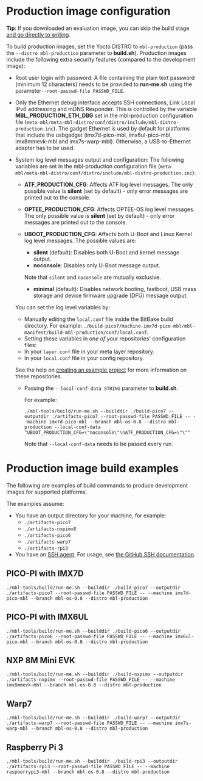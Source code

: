 # Production image configuration

<span class="tips">**Tip**: If you downloaded an evaluation image, you can skip the build stage [and go directly to writing](../first-image/writing-an-image-to-supported-boards.html).</span>

To build production images, set the Yocto DISTRO to `mbl-production` (pass the `--distro mbl-production` parameter to **build.sh**). Production images include the following extra security features (compared to the development image):

- Root user login with password: A file containing the plain text password (minimum 12 characters) needs to be provided to **run-me.sh** using the parameter`--root-passwd-file PASSWD_FILE`.

- Only the Ethernet debug interface accepts SSH connections, Link Local IPv6 addressing and mDNS Responder. This is controlled by the variable **MBL_PRODUCTION_ETH_DBG** set in the mbl-production configuration file (`meta-mbl/meta-mbl-distro/conf/distro/include/mbl-distro-production.inc`). The gadget Ethernet is used by default for platforms that include the usbgadget (imx7d-pico-mbl, imx6ul-pico-mbl, imx8mmevk-mbl and imx7s-warp-mbl). Otherwise, a USB-to-Ethernet adapter has to be used.

- System log level messages output and configuration: The following variables are set in the mbl-production configuration file (`meta-mbl/meta-mbl-distro/conf/distro/include/mbl-distro-production.inc`):

    - **ATF_PRODUCTION_CFG**: Affects ATF log level messages. The only possible value is **silent** (set by default) - only error messages are printed out to the console.
    - **OPTEE_PRODUCTION_CFG**: Affects OPTEE-OS log level messages. The only possible value is **silent** (set by default) - only error messages are printed out to the console.
    - **UBOOT_PRODUCTION_CFG**: Affects both U-Boot and Linux Kernel log level messages. The possible values are:
        - **silent** (default): Disables both U-Boot and kernel message output.
        - **noconsole**: Disables only U-Boot message output.

        <span class="notes">Note that `silent` and `noconsole` are mutually exclusive.</span>
        - **minimal** (default): Disables network booting, fastboot, USB mass storage and device firmware upgrade (DFU) message output.

    You can set the log level variables by:

    - Manually editing the `local.conf` file inside the BitBake build directory. For example: `./build-pico7/machine-imx7d-pico-mbl/mbl-manifest/build-mbl-production/conf/local.conf`.
    - Setting these variables in *one of* your repositories' configuration files:
    - In your `layer.conf` file in your meta layer repository.
    - In your `local.conf` file in your config repository.

    See the help on [creating an example project](../develop-mbl/example-project-based-on-mbed-linux-os.html) for more information on these repositories.
    - Passing the `--local-conf-data STRING` parameter to **build.sh**.

        For example:

         ```
        ./mbl-tools/build/run-me.sh --builddir ./build-pico7 --outputdir ./artifacts-pico7 --root-passwd-file PASSWD_FILE -- --machine imx7d-pico-mbl --branch mbl-os-0.8 --distro mbl-production --local-conf-data "UBOOT_PRODUCTION_CFG=\"noconsole\"\nATF_PRODUCTION_CFG=\"\""
        ```

        <span class="tips">Note that `--local-conf-data` needs to be passed every run.</span>

# Production image build examples

The following are examples of build commands to produce development images for supported platforms.

The examples assume:

* You have an output directory for your machine, for example:
    * `./artifacts-pico7`
    * `./artifacts-nxpimx8`
    * `./artifacts-pico6`
    * `./artifacts-warp7`
    * `./artifacts-rpi3`
* You have an [SSH agent](../first-image/development-environment.html). For usage, see [the GitHub SSH documentation](https://help.github.com/articles/generating-a-new-ssh-key-and-adding-it-to-the-ssh-agent/).

## PICO-PI with IMX7D

```
./mbl-tools/build/run-me.sh --builddir ./build-pico7 --outputdir ./artifacts-pico7 --root-passwd-file PASSWD_FILE -- --machine imx7d-pico-mbl --branch mbl-os-0.8 --distro mbl-production
```

## PICO-PI with IMX6UL

```
./mbl-tools/build/run-me.sh --builddir ./build-pico6 --outputdir ./artifacts-pico6 --root-passwd-file PASSWD_FILE -- --machine imx6ul-pico-mbl --branch mbl-os-0.8 --distro mbl-production
```

## NXP 8M Mini EVK

```
./mbl-tools/build/run-me.sh --builddir ./build-nxpimx --outputdir ./artifacts-nxpimx --root-passwd-file PASSWD_FILE -- --machine imx8mmevk-mbl --branch mbl-os-0.8 --distro mbl-production
```

## Warp7

```
./mbl-tools/build/run-me.sh --builddir ./build-warp7 --outputdir ./artifacts-warp7 --root-passwd-file PASSWD_FILE -- --machine imx7s-warp-mbl --branch mbl-os-0.8 --distro mbl-production
```

## Raspberry Pi 3

```
./mbl-tools/build/run-me.sh --builddir ./build-rpi3 --outputdir ./artifacts-rpi3 --root-passwd-file PASSWD_FILE -- --machine raspberrypi3-mbl --branch mbl-os-0.8 --distro mbl-production
```

